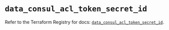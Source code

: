 # `data_consul_acl_token_secret_id`

Refer to the Terraform Registry for docs: [`data_consul_acl_token_secret_id`](https://registry.terraform.io/providers/hashicorp/consul/2.21.0/docs/data-sources/acl_token_secret_id).
